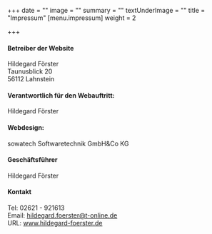 +++
date = ""
image = ""
summary = ""
textUnderImage = ""
title = "Impressum"
[menu.impressum]
weight = 2

+++
#### Betreiber der Website

Hildegard Förster  
Taunusblick 20  
56112 Lahnstein

#### Verantwortlich für den Webauftritt:

Hildegard Förster

#### Webdesign:

sowatech Softwaretechnik GmbH&Co KG

#### Geschäftsführer

Hildegard Förster

#### Kontakt

Tel: 02621 - 921613  
Email: hildegard.foerster@t-online.de  
URL: www.hildegard-foerster.de
